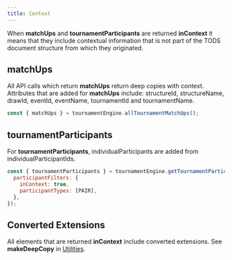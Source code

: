 ```yaml
---
title: Context
---
```


When **matchUps** and **tournamentParticipants** are returned **inContext** it means that they include contextual information that is not part of the TODS document structure from which they originated.

## matchUps

All API calls which return **matchUps** return deep copies with context. Attributes that are added for **matchUps** include: structureId, structureName, drawId, eventId, eventName, tournamentId and tournamentName.

```js
const { matchUps } = tournamentEngine.allTournamentMatchUps();
```

## tournamentParticipants

For **tournamentParticipants**, individualParticipants are added from individualParticipantIds.

```js
const { tournamentParticipants } = tournamentEngine.getTournamentParticipants({
  participantFilters: {
    inContext: true,
    participantTypes: [PAIR],
  },
});
```

## Converted Extensions

All elements that are returned **inContext** include converted extensions. See **makeDeepCopy** in [Utilities](../engines/makedeepcopy).
